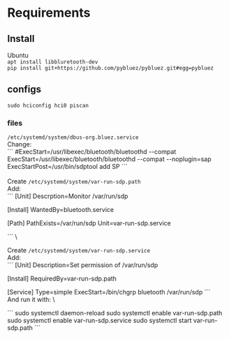 
# Requirements

## Install
Ubuntu \
`apt install libbluretooth-dev` \
`pip install git+https://github.com/pybluez/pybluez.git#egg=pybluez`

## configs
`sudo hciconfig hci0 piscan`
### files
`/etc/systemd/system/dbus-org.bluez.service` \
Change: \
´´´
#ExecStart=/usr/libexec/bluetooth/bluetoothd --compat
ExecStart=/usr/libexec/bluetooth/bluetoothd --compat --noplugin=sap
ExecStartPost=/usr/bin/sdptool add SP
´´´
 \
 \
Create `/etc/systemd/system/var-run-sdp.path` \
Add: \
´´´
[Unit]
Descrption=Monitor /var/run/sdp

[Install]
WantedBy=bluetooth.service

[Path]
PathExists=/var/run/sdp
Unit=var-run-sdp.service

´´´ \

Create `/etc/systemd/system/var-run-sdp.service` \
Add: \
´´´
[Unit]
Description=Set permission of /var/run/sdp

[Install]
RequiredBy=var-run-sdp.path

[Service]
Type=simple
ExecStart=/bin/chgrp bluetooth /var/run/sdp
´´´ \
And run it with: \

´´´
sudo systemctl daemon-reload
sudo systemctl enable var-run-sdp.path
sudo systemctl enable var-run-sdp.service
sudo systemctl start var-run-sdp.path
´´´
